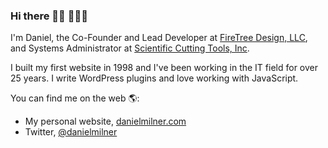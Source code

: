 ### Hi there 👋🏻 👨🏻‍💻

I'm Daniel, the Co-Founder and Lead Developer at [FireTree Design, LLC](https://firetreedesign.com/), and Systems Administrator at [Scientific Cutting Tools, Inc](https://sct-usa.com/).

I built my first website in 1998 and I've been working in the IT field for over 25 years. I write WordPress plugins and love working with JavaScript.

You can find me on the web 🌎:
* My personal website, [danielmilner.com](https://danielmilner.com/)
* Twitter, [@danielmilner](https://twitter.com/danielmilner)

<!--
**danielmilner/danielmilner** is a ✨ _special_ ✨ repository because its `README.md` (this file) appears on your GitHub profile.

Here are some ideas to get you started:

- 🔭 I’m currently working on ...
- 🌱 I’m currently learning ...
- 👯 I’m looking to collaborate on ...
- 🤔 I’m looking for help with ...
- 💬 Ask me about ...
- 📫 How to reach me: ...
- 😄 Pronouns: ...
- ⚡ Fun fact: ...
-->
